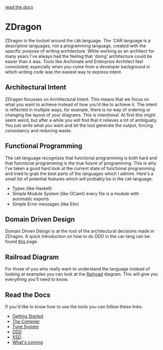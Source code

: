 [read the docs](https://baudin999.github.io/car-lang/)

# ZDragon

ZDragon is the toolset around the `CAR` language. The `CAR language is a descriptive languages, not
a programming language, created with the specific purpose of writing architecture. While working as
an architect for many years I've always had the feeling that 'doing' architecture could be easier
than it was. Tools like Archimate and Enterprise Architect feel convoluted; especially when you come
from a developer background in which writing code was the easiest way to express intent.

## Architectural Intent

ZDragon focusses on Architectural Intent. This means that we focus on what you want to achieve
instead of how you'd like to achieve it. The intent is reflected in multiple ways, for example,
there is no way of ordering or changing the layout of your diagrams. This is intentional. At first
this might seem weird, but after a while you will find that it relieves a lot of ambiguaty. You just
write what you want and let the tool generate the output, forcing consistancy and reducing waste.

## Functional Programming

The `CAR` language recognizes that functional programming is both hard and that functional
programming is the true future of programming. This is why I've taken a good hard look at the
current state of functional programming and tried to grab the best parts of the languages which I
admire. Here's a small list of potential features which will probably be in the `CAR` language:

- Types (like Haskell)
- Simple Module System (like OCaml) every file is a module with automatic exports
- Simple Error messages (like Elm)

## Domain Driven Design

Domain Driven Design is at the root of the architectural decisions made in ZDragon. A quick
introduction on how to do DDD in the car-lang can be found [this](./documentation/ddd.md) page.

## Railroad Diagram

For those of you who really want to understand the language instead of looking at examples you can
look at the [Railroad](./railroad.html) diagram. This will give you everything you'll need to know.

## Read the Docs

If you'd like to know how to use the tools you can follow these links:

- [Getting Started](./documentation/getting_started.md)
- [The Compiler](./documentation/compiler.md)
- [Type System](./documentation/types.md)
- [DDD](./documentation/ddd.md)
- [XSD](./documentation/xsd.md)
- [What's coming](./documentation/new.md)
